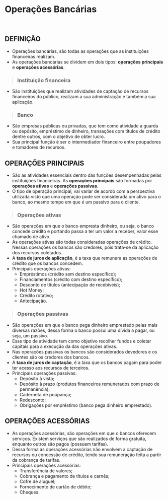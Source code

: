 # Operações Bancárias

<br>

## DEFINIÇÃO
* Operações bancárias, são todas as operações que as instituições financeiras realizam.
* As operações bancárias se dividem em dois tipos: **operações principais** e **operações acessórias**.

> ### Instituição financeira
* São instituições que realizam atividades de captação de recursos financeiros do público, realizam a sua administração e também a sua aplicação.

> ### Banco
* São empresas públicas ou privadas, que tem como atividade a guarda ou depósito, empréstimo de dinheiro, transações com títulos de crédito dentre outros, com o objetivo de obter lucro.
* Sua principal função é ser o intermediador financeiro entre poupadores e tomadores de recursos.

## OPERAÇÕES PRINCIPAIS
* São as atividades essenciais dentro das funções desempenhadas pelas instituições financeiras. As **operações principais** são formadas por **operações ativas** e **operações passivas**.
* O tipo de operação principal, vai variar de acordo com a perspectiva utilizada visto que uma operação pode ser considerada um ativo para o banco, ao mesmo tempo em que é um passivo para o cliente.

> ### Operações ativas
* São operações em que o banco empresta dinheiro, ou seja, o banco concede crédito e portando passa a ter um valor a receber, valor esse chamado de ativo. 
* As operações ativas são todas consideradas operações de crédito. Nessas operações os bancos são credores, pois trata-se da aplicação dos recursos coletados.
* A **taxa de juros de aplicação**, é a taxa que remunera as operações de crédito que os bancos concedem.
* Principais operações ativas:
  - Empréstimos (crédito sem destino específico);
  - Financiamentos (crédito com destino específico);
  - Desconto de títulos (antecipação de recebíveis);
  - Hot Money;
  - Crédito rotativo;
  - Antecipação.

> ### Operações passivas
* São operações em que o banco pega dinheiro emprestado pelas mais diversas razões, dessa forma o banco possui uma dívida a pagar, ou seja, um passivo.
* Esse tipo de atividade tem como objetivo recolher fundos e coletar capitais para a execução da das operações ativas.
* Nas operações passivas os bancos são considerados devedores e os clientes são os credores dos bancos.
* A **taxa de juros de captação**, é a taxa que os bancos pagam para poder ter acesso aos recursos de terceiros.
* Principais operações passivas:
  - Depósito à vista;
  - Depósito à prazo (produtos financeiros remunerados com prazo de permanência);
  - Caderneta de poupança;
  - Redesconto;
  - Obrigações por empréstimo (banco pega dinheiro emprestado).

## OPERAÇÕES ACESSÓRIAS
* As operações acessórias, são operações em que o bancos oferecem serviços. Existem serviços que são realizados de forma gratuita, enquanto outros são pagos (possuem tarifas). 
* Dessa forma as operações acessórias não envolvem a captação de recursos ou concessão de crédito, tendo sua remuneração feita a partir da cobrança de tarifas.
* Principais operações acessórias:
  - Transferência de valores;
  - Cobrança e pagamento de títulos e carnês;
  - Cofre de aluguel;
  - Fornecimento de cartão de débito;
  - Cheques.